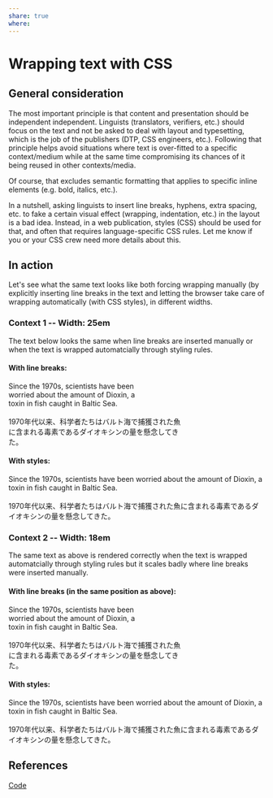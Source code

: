 ```yaml
---
share: true
where: 
---
```



<h1>Wrapping text with CSS</h1>

<h2>General consideration</h2>

<p>The most important principle is that content and presentation should be independent independent. Linguists (translators, verifiers, etc.) should focus on the text and not be asked to deal with layout and typesetting, which is the job of the publishers (DTP, CSS engineers, etc.). Following that principle helps avoid situations where text is over-fitted to a specific context/medium while at the same time compromising its chances of it being reused in other contexts/media.</p>

<p>Of course, that excludes semantic formatting that applies to specific inline elements (e.g. bold, italics, etc.). </p>

<p>In a nutshell, asking linguists to insert line breaks, hyphens, extra spacing, etc. to fake a certain visual effect (wrapping, indentation, etc.) in the layout is a bad idea. Instead, in a web publication, styles (CSS) should be used for that, and often that requires language-specific CSS rules. Let me know if you or your CSS crew need more details about this.</p>

<h2>In action</h2>

<p>Let's see what the same text looks like both forcing wrapping manually (by explicitly inserting line breaks in the text and letting the browser take care of wrapping automatically (with CSS styles), in different widths.</p>

<h3>Context 1 -- Width: 25em</h3>

<p>The text below looks the same when line breaks are inserted manually or when the text is wrapped automatcially through styling rules.</p>

<h4>With line breaks:</h4>

<div class="width30"> Since the 1970s, scientists have been <br/> worried about the amount of Dioxin, a <br/> toxin in fish caught in Baltic Sea.</div>

<br/>

<div class="width30"> 1970年代以来、科学者たちはバルト海で捕獲された魚<br/>に含まれる毒素であるダイオキシンの量を懸念してき<br/>た。</div>

<h4>With styles:</h4>

<div class="width30 test"> Since the 1970s, scientists have been worried about the amount of Dioxin, a toxin in fish caught in Baltic Sea.</div>

<br/>

<div class="width30"> 1970年代以来、科学者たちはバルト海で捕獲された魚に含まれる毒素であるダイオキシンの量を懸念してきた。</div>

<h3>Context 2 -- Width: 18em</h3>

<p>The same text as above is rendered correctly when the text is wrapped automatcially through styling rules but it scales badly where line breaks were inserted manually.</p>

<h4>With line breaks (in the same position as above):</h4>

<div class="width18"> Since the 1970s, scientists have been <br/> worried about the amount of Dioxin, a <br/> toxin in fish caught in Baltic Sea.</div>

<br/>

<div class="width18"> 1970年代以来、科学者たちはバルト海で捕獲された魚<br/>に含まれる毒素であるダイオキシンの量を懸念してき<br/>た。</div>

<h4>With styles:</h4>

<div class="width18 test"> Since the 1970s, scientists have been worried about the amount of Dioxin, a toxin in fish caught in Baltic Sea.</div>

<br/>

<div class="width18 test"> 1970年代以来、科学者たちはバルト海で捕獲された魚に含まれる毒素であるダイオキシンの量を懸念してきた。</div>

<!-- another way:
https://www.html5canvastutorials.com/tutorials/html5-canvas-wrap-text-tutorial/
-->

## References

<a href="https://jsfiddle.net/msoutopico/08btgs5j/3/">Code</a>
